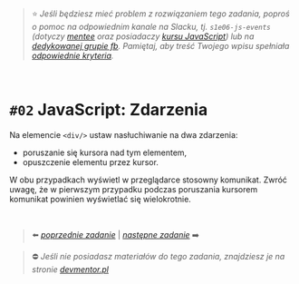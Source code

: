 > :star: *Jeśli będziesz mieć problem z rozwiązaniem tego zadania, poproś o pomoc na odpowiednim kanale na Slacku, tj. `s1e06-js-events` (dotyczy [mentee](https://devmentor.pl/mentoring-javascript/) oraz posiadaczy [kursu JavaScript](https://devmentor.pl/p/javascript-for-beginners/)) lub na [dedykowanej grupie fb](https://www.facebook.com/groups/155234921740033). Pamiętaj, aby treść Twojego wpisu spełniała [odpowiednie kryteria](https://devmentor.pl/jak-prosic-o-pomoc/).*

&nbsp;

# `#02` JavaScript: Zdarzenia

Na elemencie `<div/>` ustaw nasłuchiwanie na dwa zdarzenia:
- poruszanie się kursora nad tym elementem,
- opuszczenie elementu przez kursor.

W obu przypadkach wyświetl w przeglądarce stosowny komunikat. Zwróć uwagę, że w pierwszym przypadku podczas poruszania kursorem komunikat powinien wyświetlać się wielokrotnie.


&nbsp;

> :arrow_left: [*poprzednie zadanie*](./../01) | [*następne zadanie*](./../03) :arrow_right:

> :no_entry: *Jeśli nie posiadasz materiałów do tego zadania, znajdziesz je na stronie [devmentor.pl](https://devmentor.pl/p/js-basics/)*
